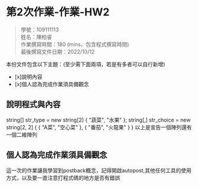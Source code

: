 ﻿# 第2次作業-作業-HW2
>
>學號：109111113 
><br />
>姓名：陳柏睿
><br />
>作業撰寫時間：180 (mins，包含程式撰寫時間)
><br />
>最後撰寫文件日期：2022/10/12
>

本份文件包含以下主題：(至少需下面兩項，若是有多者可以自行新增)
- [x]說明內容
- [x]個人認為完成作業須具備觀念

## 說明程式與內容

 string[] str_type = new string[2] { "蔬菜", "水果" };
 string[,] str_choice = new string[2, 2] { { "A菜", "空心菜" }, { "番茄", "火龍果" } }
 以上是宣告一個陣列還有一個二維陣列

## 個人認為完成作業須具備觀念

這一次的作業讓我學習到postback概念，記得開啟autopost,其他任何工具的使用方式，以及要一直注意打程式碼的地方是否有錯誤
